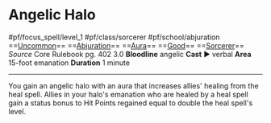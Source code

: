 # Angelic Halo
#pf/focus_spell/level_1 #pf/class/sorcerer #pf/school/abjuration 
==[Uncommon](../../../Traits/Uncommon.md)== ==[Abjuration](../../../Traits/Abjuration.md)== ==[Aura](../../../Traits/Aura.md)== ==[Good](../../../Traits/Good.md)== ==[Sorcerer](../../../Traits/Sorcerer.md)==
*Source* Core Rulebook pg. 402 3.0
**Bloodline** angelic
**Cast** ► verbal
**Area** 15-foot emanation
**Duration** 1 minute

---
You gain an angelic halo with an aura that increases allies' healing from the heal spell. Allies in your halo's emanation who are healed by a heal spell gain a status bonus to Hit Points regained equal to double the heal spell's level.